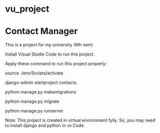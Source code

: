 # vu_project
# Contact Manager


This is a project for my university (9th sem)

Install Visual Studio Code to run this project.


Apply these command to run this project properly:

source ./env/Scripts/activate

django-admin startproject contacts.

python manage.py makemigrations

python manage.py migrate

python manage.py runserver


Note: This project is created in virtual environment fylly. So, you may need to install django and python in vs Code. 


